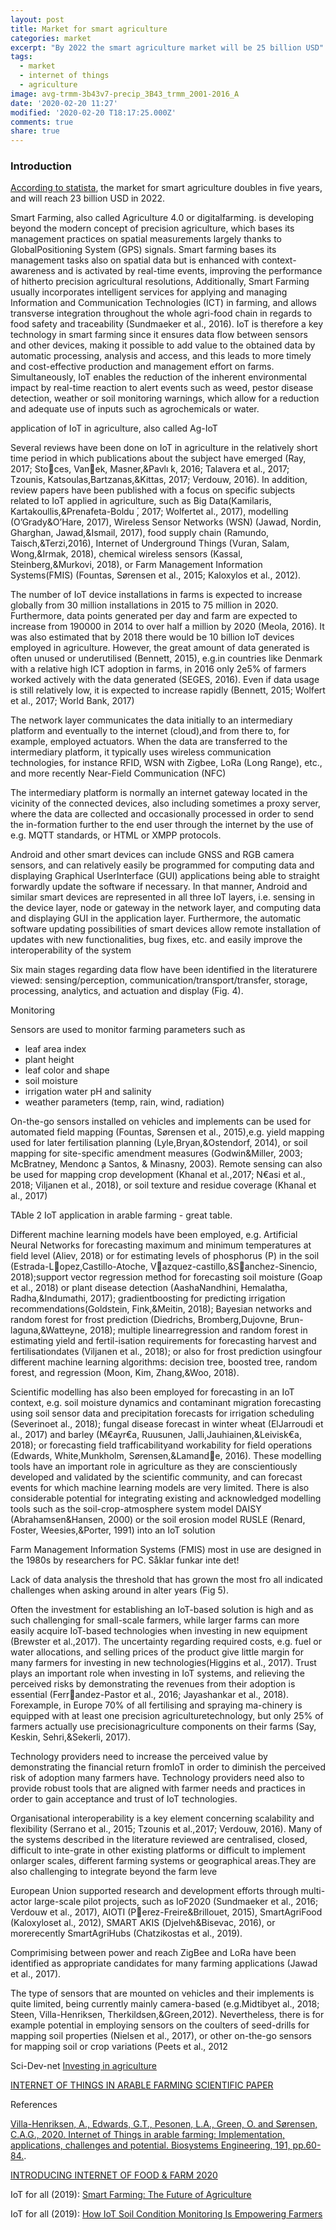 ```yaml
---
layout: post
title: Market for smart agriculture
categories: market
excerpt: "By 2022 the smart agriculture market will be 25 billion USD"
tags:
  - market
  - internet of things
  - agriculture
image: avg-trmm-3b43v7-precip_3B43_trmm_2001-2016_A
date: '2020-02-20 11:27'
modified: '2020-02-20 T18:17:25.000Z'
comments: true
share: true
---
```


### Introduction

[According to statista](https://www.statista.com/statistics/720062/market-value-smart-agriculture-worldwide/), the market for smart agriculture doubles in five years, and will reach 23 billion USD in 2022.

Smart Farming, also called Agriculture 4.0 or digitalfarming. is developing beyond the modern concept of precision agriculture, which bases its management practices on spatial measurements largely thanks to GlobalPositioning System (GPS) signals. Smart farming bases its management tasks also on spatial data but is enhanced with context-awareness and is activated by real-time events, improving the performance of hitherto precision agricultural resolutions, Additionally, Smart Farming usually incorporates intelligent services for applying and managing Information and Communication Technologies (ICT) in farming, and allows transverse integration throughout the whole agri-food chain in regards to food safety and traceability (Sundmaeker et al., 2016). IoT is therefore a key technology in smart farming since it ensures data flow between sensors and other devices, making it possible to add value to the obtained data by automatic processing, analysis and access, and this leads to more timely and cost-effective production and management effort on farms. Simultaneously, IoT enables the reduction of the inherent environmental impact by real-time reaction to alert events such as weed, pestor disease detection, weather or soil monitoring warnings, which allow for a reduction and adequate use of inputs such as agrochemicals or water.

application of IoT in agriculture, also called Ag-IoT

Several reviews have been done on IoT in agriculture in the relatively short time period in which publications about the subject have emerged (Ray, 2017; Stoces, Vanek, Masner,&Pavlı ́k,  2016;  Talavera  et  al.,  2017;  Tzounis,  Katsoulas,Bartzanas,&Kittas, 2017; Verdouw, 2016). In addition, review papers have been published with a focus on specific subjects related to IoT applied in agriculture, such as Big Data(Kamilaris, Kartakoullis,&Prenafeta-Boldu ́, 2017; Wolfertet al., 2017), modelling (O’Grady&O’Hare, 2017), Wireless Sensor Networks (WSN) (Jawad, Nordin, Gharghan, Jawad,&Ismail, 2017), food supply chain (Ramundo, Taisch,&Terzi,2016), Internet of Underground Things (Vuran, Salam, Wong,&Irmak, 2018), chemical wireless sensors (Kassal, Steinberg,&Murkovi, 2018), or Farm Management Information Systems(FMIS) (Fountas, Sørensen et al., 2015; Kaloxylos et al., 2012).

The number of IoT device installations in farms is expected to increase globally from 30 million installations in 2015 to 75 million in 2020. Furthermore, data points generated per day and farm are expected to increase from 190000 in 2014 to over half a million by 2020 (Meola, 2016). It was also estimated that by 2018 there would be 10 billion IoT devices employed in agriculture. However, the great amount of data generated is often unused or underutilised (Bennett, 2015), e.g.in countries like Denmark with a relative high ICT adoption in farms, in 2016 only 2e5% of farmers worked actively with the data generated (SEGES, 2016). Even if data usage is still relatively low, it is expected to increase rapidly (Bennett, 2015; Wolfert et al., 2017; World Bank, 2017)

The network layer communicates the data initially to an intermediary platform and eventually to the internet (cloud),and from there to, for example, employed actuators. When the data are transferred to the intermediary platform, it typically uses wireless communication technologies, for instance RFID, WSN with Zigbee, LoRa (Long Range), etc., and more recently Near-Field  Communication  (NFC)

The intermediary platform is normally an internet gateway located in the vicinity of the connected devices, also including sometimes a proxy server, where the data are collected and occasionally processed in order to send the in-formation further to the end user through the internet by the use of e.g. MQTT standards, or HTML or XMPP protocols.

Android and other smart devices can include GNSS and RGB camera sensors, and can relatively easily be programmed for computing data and displaying Graphical UserInterface (GUI) applications being able to straight forwardly update the software if necessary. In that manner, Android and similar smart devices are represented in all three IoT layers, i.e. sensing in the device layer, node or gateway in the network layer, and computing data and displaying GUI in the application layer. Furthermore, the automatic software updating possibilities of smart devices allow remote installation of updates with new functionalities, bug fixes, etc. and easily improve the interoperability of the system

Six main stages regarding data flow have been identified in the literaturere viewed:  sensing/perception,  communication/transport/transfer, storage, processing, analytics, and actuation and display (Fig. 4).

Monitoring

Sensors are used to monitor farming parameters such as
- leaf area index
- plant height
- leaf color and shape
- soil moisture
- irrigation water pH and salinity
- weather parameters (temp, rain, wind, radiation)

On-the-go sensors installed on vehicles and implements can be used for automated field mapping (Fountas, Sørensen et al., 2015),e.g. yield mapping used for later fertilisation planning (Lyle,Bryan,&Ostendorf, 2014), or soil mapping for site-specific amendment measures (Godwin&Miller, 2003; McBratney, Mendonc ̧a Santos, & Minasny, 2003). Remote sensing can also be used for mapping crop development (Khanal et al.,2017; N€asi et al., 2018; Viljanen et al., 2018), or soil texture and residue coverage (Khanal et al., 2017)

TAble 2 IoT application in arable farming - great table.

Different machine learning models have been employed, e.g. Artificial Neural Networks for forecasting maximum and minimum temperatures at field level (Aliev, 2018) or for estimating levels of phosphorus (P) in the soil (Estrada-Lopez,Castillo-Atoche, Vazquez-castillo,&Sanchez-Sinencio, 2018);support vector regression method for forecasting soil moisture (Goap et al., 2018) or plant disease detection (AashaNandhini, Hemalatha, Radha,&Indumathi, 2017); gradientboosting   for   predicting   irrigation   recommendations(Goldstein, Fink,&Meitin, 2018); Bayesian networks and random forest for frost prediction (Diedrichs, Bromberg,Dujovne, Brun-laguna,&Watteyne, 2018); multiple linearregression and random forest in estimating yield and fertil-isation requirements for forecasting harvest and fertilisationdates (Viljanen et al., 2018); or also for frost prediction usingfour different machine learning algorithms: decision tree, boosted tree, random forest, and regression (Moon, Kim, Zhang,&Woo, 2018).

Scientific modelling has also been employed for forecasting in an IoT context, e.g. soil moisture dynamics and contaminant migration forecasting using soil sensor data and precipitation forecasts for irrigation scheduling (Severinoet al., 2018); fungal disease forecast in winter wheat (ElJarroudi et al., 2017) and barley (M€ayr€a, Ruusunen, Jalli,Jauhiainen,&Leivisk€a, 2018); or forecasting field trafficabilityand  workability  for  field  operations  (Edwards,  White,Munkholm, Sørensen,&Lamande, 2016). These modelling tools have an important role in agriculture as they are conscientiously developed and validated by the scientific community, and can forecast events for which machine learning models are very limited. There is also considerable potential for integrating existing and acknowledged modelling tools such as the soil-crop-atmosphere system model DAISY (Abrahamsen&Hansen, 2000) or the soil erosion model RUSLE (Renard, Foster, Weesies,&Porter, 1991) into an IoT solution

Farm Management Information Systems (FMIS) most in use are designed in the 1980s by researchers for PC. Såklar funkar inte det!

Lack of data analysis the threshold that has grown the most fro all indicated challenges when asking around in alter years (Fig 5).

Often the investment for establishing an IoT-based solution is high and as such challenging for small-scale farmers, while larger farms can more easily acquire IoT-based technologies when investing in new equipment (Brewster et al.,2017). The uncertainty regarding required costs, e.g. fuel or water allocations, and selling prices of the product give little margin for many farmers for investing in new technologies(Higgins et al., 2017). Trust plays an important role when investing in IoT systems, and relieving the perceived risks by demonstrating the revenues from their adoption is essential (Ferrandez-Pastor et al., 2016; Jayashankar et al., 2018). Forexample, in Europe 70% of all fertilising and spraying ma-chinery is equipped with at least one precision agriculturetechnology, but only 25% of farmers actually use precisionagriculture components on their farms (Say, Keskin, Sehri,&Sekerli, 2017).

Technology providers need to increase the perceived value by demonstrating the financial return fromIoT in order to diminish the perceived risk of adoption many farmers have. Technology providers need also to provide robust tools that are aligned with farmer needs and practices in order to gain acceptance and trust of IoT technologies.

Organisational interoperability is a key element concerning scalability and flexibility (Serrano et al., 2015; Tzounis et al.,2017; Verdouw, 2016). Many of the systems described in the literature reviewed are centralised, closed, difficult to inte-grate in other existing platforms or difficult to implement onlarger scales, different farming systems or geographical areas.They are also challenging to integrate beyond the farm leve

European Union supported research and development efforts through multi-actor large-scale pilot projects, such as IoF2020 (Sundmaeker et al., 2016; Verdouw et al., 2017), AIOTI (Perez-Freire&Brillouet, 2015), SmartAgriFood (Kaloxyloset al., 2012), SMART AKIS (Djelveh&Bisevac, 2016), or morerecently SmartAgriHubs (Chatzikostas et al., 2019).

Comprimising between power and reach ZigBee and LoRa have been identified as appropriate candidates for many farming applications (Jawad et al., 2017).

The type of sensors that are mounted on vehicles and their implements is quite limited, being currently mainly camera-based (e.g.Midtibyet al., 2018; Steen, Villa-Henriksen, Therkildsen,&Green,2012).  Nevertheless,  there  is  for  example  potential  in employing sensors on the coulters of seed-drills for mapping soil properties (Nielsen et al., 2017), or other on-the-go sensors for mapping soil or crop variations (Peets et al., 2012

Sci-Dev-net
[Investing in agriculture](https://www.scidev.net/global/article-series.Hi-tech-farming.html?utm_medium=email&utm_source=SciDevNewsletter&utm_campaign=international+SciDev.Net+update:+30+December+2019&__cf_chl_jschl_tk__=ed683c0c37b5aedcffcfc90dbbef14c1d327d014-1582701707-0-AU4cPr2P-B8bFiRBHYrL6C3E5aUpdE8bHvLw5pv8Lxlk5AZuVbYwpw68sUEOoFWPBlqaqDlwC1CBbBEPX2Jud7bXwB06RSfwqsHSV7pXvZoeUlzuMq7f6F__2i4HoC5MAl3iT-v8BH6g88CNc-Kpl6PKkxLWOiQwbMbtqy87tEebTVQPoAR7brzSjK2wUO05vspui0dFlqr596yAycV7h7SKBtYBhYVX0mpcqKpGoRqjbjz_pZLgC88VOLvY4dfV20rrdC6q-ITDtoJjA9XNDJGCflXGAhbijWLo5dh8ezeDs6m0T8r9jgo6txFRVzQFItnYIVIdm_ewzP8LDvKjoRZvqgX25sJCXC3JclZ2egx5vN2hJv0FJfKlp9YmFCmEp8l1X1NgV1MCJnwijvtfLLN5IVFLoq5NRPdFnAfUXN6n1QXjmnfSIYtZGvsBPx7lb6LSV1vozyO-48IpiDRqi_yNqB72k0JnT-aSTLw9o7T3)

[INTERNET OF THINGS IN ARABLE FARMING SCIENTIFIC PAPER](https://www.iof2020.eu/latest/news/2020/iotarablepaper)

References

[Villa-Henriksen, A., Edwards, G.T., Pesonen, L.A., Green, O. and Sørensen, C.A.G., 2020. Internet of Things in arable farming: Implementation, applications, challenges and potential. Biosystems Engineering, 191, pp.60-84.](https://doi.org/10.1016/j.biosystemseng.2019.12.013).

[INTRODUCING INTERNET OF FOOD & FARM 2020](https://www.iof2020.eu/about)

IoT for all (2019): [Smart Farming: The Future of Agriculture](https://www.iotforall.com/soil-moisture-monitoring/)

IoT for all (2019): [How IoT Soil Condition Monitoring Is Empowering Farmers](https://www.iotforall.com/soil-moisture-monitoring/)
